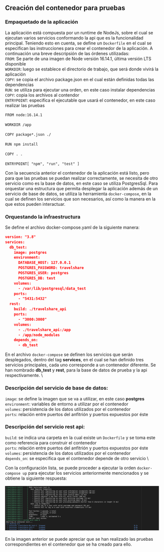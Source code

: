 ## Creación del contenedor para pruebas

### Empaquetado de la aplicación

La aplicación está compuesta por un runtime de NodeJs, sobre el cual se ejecutan varios servicios conformando la api que es la funcionalidad principal. Teniendo esto en cuenta, se define un `Dockerfile` en el cual se especifican las instrucciones para crear el contenedor de la aplicación.
A continuación una breve descripsión de las órdenes utilizadas:  
`FROM`: Se parte de una imagen de Node versión 16.14.1, última versión LTS disponible  
`WORKDIR`: luego se establece el directorio de trabajo, que será donde vivirá la aplicación  
`COPY`: se copia el archivo package.json en el cual están definidas todas las dependencias  
`RUN`: se utiliza para ejecutar una orden, en este caso instalar dependencias  
`COPY`: copia los archivos al contendor  
`ENTRYPOINT`: especifica el ejecutable que usará el contenedor, en este caso realizar las pruebas

```
FROM node:16.14.1

WORKDIR /app

COPY package*.json ./

RUN npm install

COPY . .

ENTRYPOINT[ "npm", "run", "test" ]
```

Con la secuencia anterior el contenedor de la aplicación está listo, pero para que las pruebas se puedan realizar correctamente, se necesita de otro servicio como es la base de datos, en este caso se utiliza PostgresSql. Para orquestar una estructura que permita desplegar la aplicación además de un servicio de base de datos, se utiliza la herramienta `docker-compose`, en la cual se definen los servicios que son necesarios, así como la manera en la que estos pueden interactuar.

### Orquestando la infraestructura

Se define el archivo docker-compose.yaml de la siguiente manera:

```json
version: "3.8"
services:
  db_test:
    image: postgres
    environment:
      DATABASE_HOST: 127.0.0.1
      POSTGRES_PASSWORD: travelshare
      POSTGRES_USER: postgres
      POSTGRES_DB: test
    volumes:
      - /var/lib/postgresql/data_test
    ports:
      - "5431:5432"
  rest:
    build: ./travelshare_api
    ports:
      - "3000:3000"
    volumes:
      - ./travelshare_api:/app
      - /app/node_modules
    depends_on:
      - db_test
```

En el archivo `docker-compose` se definen los servicios que serán desplegados, dentro del tag **services**, en el cual se han definido tres servicios principales, cada uno corresponde a un contenedor diferente. Se han nombrado **db_test** y **rest**, para la base de datos de prueba y la api respectivamente.
\

### Descripción del servicio de base de datos:

`image`: se define la imagen que se va a utilizar, en este caso **postgres**  
`environment`: variables de entorno a utilizar por el contenedor  
`volumes`: persistencia de los datos utilizados por el contenedor  
`ports`: relación entre puertos del anfitrión y puertos expuestos por éste

### Descripción del servicio rest api:

`build`: se indica una carpeta en la cual existe un `Dockerfile` y se toma este como referencia para construir el contenedor  
`ports`: relación entre puertos del anfitrión y puertos expuestos por éste  
`volumes`: persistencia de los datos utilizados por el contenedor  
`depends_on`: se especifica que el contenedor depende de otro servicio
\

Con la configuración lista, se puede proceder a ejecutar la orden `docker-compose up` para ejecutar los servicios anteriormente mencionados y se obtiene la siguiente respuesta:  
\
![Tests](./img/docker_test.png)
\
\
En la imagen anterior se puede apreciar que se han realizado las pruebas correspondientes en el contenedor que se ha creado para ello.
